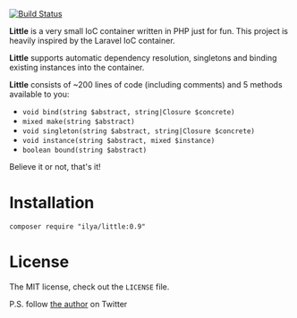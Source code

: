 [![Build Status](https://travis-ci.org/ilya-dev/little.svg?branch=master)](https://travis-ci.org/ilya-dev/little)

**Little** is a very small IoC container written in PHP just for fun. This project is heavily inspired by the Laravel IoC container.

**Little** supports automatic dependency resolution, singletons and binding existing instances into the container.

**Little** consists of ~200 lines of code (including comments)
and 5 methods available to you:

+ `void bind(string $abstract, string|Closure $concrete)`
+ `mixed make(string $abstract)`
+ `void singleton(string $abstract, string|Closure $concrete)`
+ `void instance(string $abstract, mixed $instance)`
+ `boolean bound(string $abstract)`

Believe it or not, that's it!

# Installation

```
composer require "ilya/little:0.9"
```

# License

The MIT license, check out the `LICENSE` file. 

P.S. follow [the author](https://twitter.com/ilya_s_dev) on Twitter
